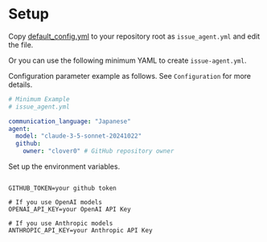 # Setup

Copy [default_config.yml](https://github.com/clover0/issue-agent/blob/main/agent/config/default_config.yml) to your repository root as `issue_agent.yml`
and edit the file.


Or you can use the following minimum YAML to create `issue-agent.yml`.


Configuration parameter example as follows. See `Configuration` for more details.

```yaml
# Minimum Example
# issue_agent.yml

communication_language: "Japanese"
agent:
  model: "claude-3-5-sonnet-20241022"
  github:
    owner: "clover0" # GitHub repository owner
```

Set up the environment variables.


```shell

GITHUB_TOKEN=your github token

# If you use OpenAI models
OPENAI_API_KEY=your OpenAI API Key

# If you use Anthropic models
ANTHROPIC_API_KEY=your Anthropic API Key
```
